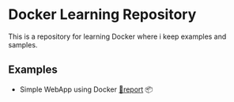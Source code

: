 # Docker Learning Repository
This is a repository for learning Docker where i keep examples and samples.
 

## Examples
- Simple WebApp using Docker [🔗report](https://github.com/Sakerini/Docker-Learn/tree/main/simpleweb) 📦

